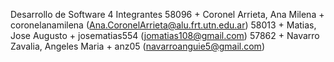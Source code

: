 Desarrollo de Software
4
Integrantes
58096 + Coronel Arrieta, Ana Milena + coronelanamilena (Ana.CoronelArrieta@alu.frt.utn.edu.ar)
58013 + Matias, Jose Augusto + josematias554 (jomatias108@gmail.com)
57862 + Navarro Zavalia, Angeles Maria + anz05 (navarroanguie5@gmail.com)

